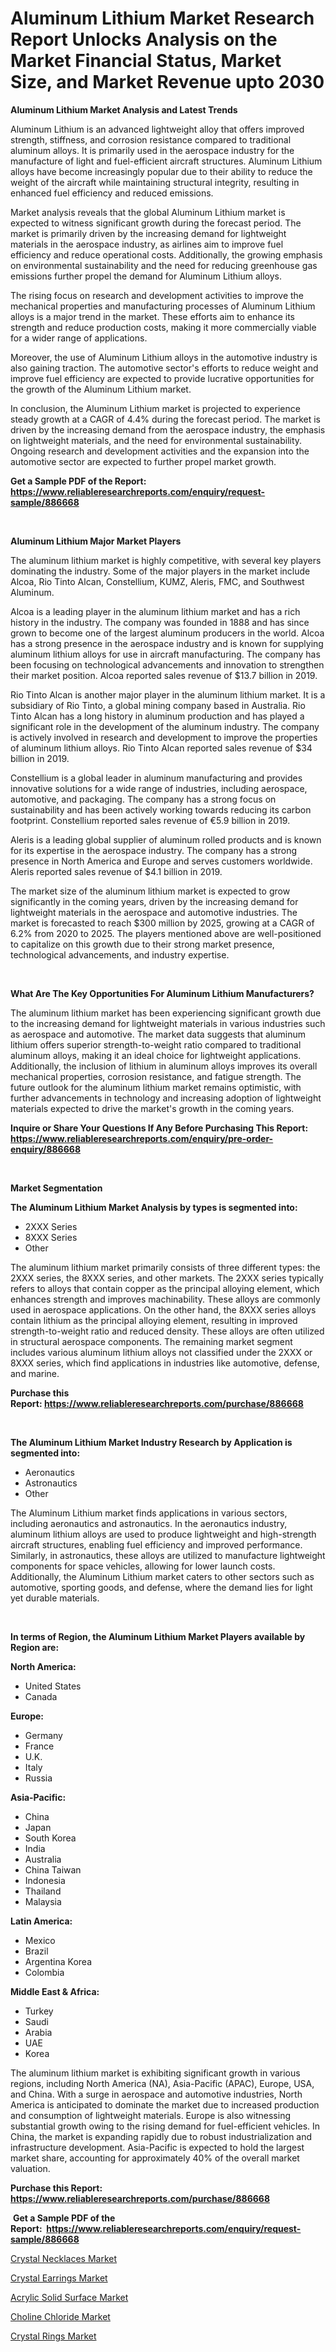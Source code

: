 <p><h1>Aluminum Lithium Market Research Report Unlocks Analysis on the Market Financial Status, Market Size, and Market Revenue upto 2030</h1></p><p><strong>Aluminum Lithium Market Analysis and Latest Trends</strong></p>
<p><p>Aluminum Lithium is an advanced lightweight alloy that offers improved strength, stiffness, and corrosion resistance compared to traditional aluminum alloys. It is primarily used in the aerospace industry for the manufacture of light and fuel-efficient aircraft structures. Aluminum Lithium alloys have become increasingly popular due to their ability to reduce the weight of the aircraft while maintaining structural integrity, resulting in enhanced fuel efficiency and reduced emissions.</p><p>Market analysis reveals that the global Aluminum Lithium market is expected to witness significant growth during the forecast period. The market is primarily driven by the increasing demand for lightweight materials in the aerospace industry, as airlines aim to improve fuel efficiency and reduce operational costs. Additionally, the growing emphasis on environmental sustainability and the need for reducing greenhouse gas emissions further propel the demand for Aluminum Lithium alloys.</p><p>The rising focus on research and development activities to improve the mechanical properties and manufacturing processes of Aluminum Lithium alloys is a major trend in the market. These efforts aim to enhance its strength and reduce production costs, making it more commercially viable for a wider range of applications.</p><p>Moreover, the use of Aluminum Lithium alloys in the automotive industry is also gaining traction. The automotive sector's efforts to reduce weight and improve fuel efficiency are expected to provide lucrative opportunities for the growth of the Aluminum Lithium market.</p><p>In conclusion, the Aluminum Lithium market is projected to experience steady growth at a CAGR of 4.4% during the forecast period. The market is driven by the increasing demand from the aerospace industry, the emphasis on lightweight materials, and the need for environmental sustainability. Ongoing research and development activities and the expansion into the automotive sector are expected to further propel market growth.</p></p>
<p><strong>Get a Sample PDF of the Report:&nbsp; <a href="https://www.reliableresearchreports.com/enquiry/request-sample/886668">https://www.reliableresearchreports.com/enquiry/request-sample/886668</a></strong></p>
<p>&nbsp;</p>
<p><strong>Aluminum Lithium Major Market Players</strong></p>
<p><p>The aluminum lithium market is highly competitive, with several key players dominating the industry. Some of the major players in the market include Alcoa, Rio Tinto Alcan, Constellium, KUMZ, Aleris, FMC, and Southwest Aluminum.</p><p>Alcoa is a leading player in the aluminum lithium market and has a rich history in the industry. The company was founded in 1888 and has since grown to become one of the largest aluminum producers in the world. Alcoa has a strong presence in the aerospace industry and is known for supplying aluminum lithium alloys for use in aircraft manufacturing. The company has been focusing on technological advancements and innovation to strengthen their market position. Alcoa reported sales revenue of $13.7 billion in 2019.</p><p>Rio Tinto Alcan is another major player in the aluminum lithium market. It is a subsidiary of Rio Tinto, a global mining company based in Australia. Rio Tinto Alcan has a long history in aluminum production and has played a significant role in the development of the aluminum industry. The company is actively involved in research and development to improve the properties of aluminum lithium alloys. Rio Tinto Alcan reported sales revenue of $34 billion in 2019.</p><p>Constellium is a global leader in aluminum manufacturing and provides innovative solutions for a wide range of industries, including aerospace, automotive, and packaging. The company has a strong focus on sustainability and has been actively working towards reducing its carbon footprint. Constellium reported sales revenue of €5.9 billion in 2019.</p><p>Aleris is a leading global supplier of aluminum rolled products and is known for its expertise in the aerospace industry. The company has a strong presence in North America and Europe and serves customers worldwide. Aleris reported sales revenue of $4.1 billion in 2019.</p><p>The market size of the aluminum lithium market is expected to grow significantly in the coming years, driven by the increasing demand for lightweight materials in the aerospace and automotive industries. The market is forecasted to reach $300 million by 2025, growing at a CAGR of 6.2% from 2020 to 2025. The players mentioned above are well-positioned to capitalize on this growth due to their strong market presence, technological advancements, and industry expertise.</p></p>
<p>&nbsp;</p>
<p><strong>What Are The Key Opportunities For Aluminum Lithium Manufacturers?</strong></p>
<p><p>The aluminum lithium market has been experiencing significant growth due to the increasing demand for lightweight materials in various industries such as aerospace and automotive. The market data suggests that aluminum lithium offers superior strength-to-weight ratio compared to traditional aluminum alloys, making it an ideal choice for lightweight applications. Additionally, the inclusion of lithium in aluminum alloys improves its overall mechanical properties, corrosion resistance, and fatigue strength. The future outlook for the aluminum lithium market remains optimistic, with further advancements in technology and increasing adoption of lightweight materials expected to drive the market's growth in the coming years.</p></p>
<p><strong>Inquire or Share Your Questions If Any Before Purchasing This Report: <a href="https://www.reliableresearchreports.com/enquiry/pre-order-enquiry/886668">https://www.reliableresearchreports.com/enquiry/pre-order-enquiry/886668</a></strong></p>
<p>&nbsp;</p>
<p><strong>Market Segmentation</strong></p>
<p><strong>The Aluminum Lithium Market Analysis by types is segmented into:</strong></p>
<p><ul><li>2XXX Series</li><li>8XXX Series</li><li>Other</li></ul></p>
<p><p>The aluminum lithium market primarily consists of three different types: the 2XXX series, the 8XXX series, and other markets. The 2XXX series typically refers to alloys that contain copper as the principal alloying element, which enhances strength and improves machinability. These alloys are commonly used in aerospace applications. On the other hand, the 8XXX series alloys contain lithium as the principal alloying element, resulting in improved strength-to-weight ratio and reduced density. These alloys are often utilized in structural aerospace components. The remaining market segment includes various aluminum lithium alloys not classified under the 2XXX or 8XXX series, which find applications in industries like automotive, defense, and marine.</p></p>
<p><strong>Purchase this Report:&nbsp;<a href="https://www.reliableresearchreports.com/purchase/886668">https://www.reliableresearchreports.com/purchase/886668</a></strong></p>
<p>&nbsp;</p>
<p><strong>The Aluminum Lithium Market Industry Research by Application is segmented into:</strong></p>
<p><ul><li>Aeronautics</li><li>Astronautics</li><li>Other</li></ul></p>
<p><p>The Aluminum Lithium market finds applications in various sectors, including aeronautics and astronautics. In the aeronautics industry, aluminum lithium alloys are used to produce lightweight and high-strength aircraft structures, enabling fuel efficiency and improved performance. Similarly, in astronautics, these alloys are utilized to manufacture lightweight components for space vehicles, allowing for lower launch costs. Additionally, the Aluminum Lithium market caters to other sectors such as automotive, sporting goods, and defense, where the demand lies for light yet durable materials.</p></p>
<p>&nbsp;</p>
<p><strong>In terms of Region, the Aluminum Lithium Market Players available by Region are:</strong></p>
<p>
    <p> <strong> North America: </strong>
        <ul>
            <li>United States</li>
            <li>Canada</li>
        </ul>
        </p> 
    <p> <strong> Europe: </strong>
        <ul>
            <li>Germany</li>
            <li>France</li>
            <li>U.K.</li>
            <li>Italy</li>
            <li>Russia</li>
        </ul>
        </p> 
    <p> <strong> Asia-Pacific: </strong>
        <ul>
            <li>China</li>
            <li>Japan</li>
            <li>South Korea</li>
            <li>India</li>
            <li>Australia</li>
            <li>China Taiwan</li>
            <li>Indonesia</li>
            <li>Thailand</li>
            <li>Malaysia</li>
        </ul>
        </p> 
    <p> <strong> Latin America: </strong>
        <ul>
            <li>Mexico</li>
            <li>Brazil</li>
            <li>Argentina Korea</li>
            <li>Colombia</li>
        </ul>
        </p> 
    <p> <strong> Middle East & Africa: </strong>
        <ul>
            <li>Turkey</li>
            <li>Saudi</li>
            <li>Arabia</li>
            <li>UAE</li>
            <li>Korea</li>
        </ul>
    </p>
    </p>
<p><p>The aluminum lithium market is exhibiting significant growth in various regions, including North America (NA), Asia-Pacific (APAC), Europe, USA, and China. With a surge in aerospace and automotive industries, North America is anticipated to dominate the market due to increased production and consumption of lightweight materials. Europe is also witnessing substantial growth owing to the rising demand for fuel-efficient vehicles. In China, the market is expanding rapidly due to robust industrialization and infrastructure development. Asia-Pacific is expected to hold the largest market share, accounting for approximately 40% of the overall market valuation.</p></p>
<p><strong>Purchase this Report: <a href="https://www.reliableresearchreports.com/purchase/886668">https://www.reliableresearchreports.com/purchase/886668</a></strong></p>
<p>&nbsp;<strong>Get a Sample PDF of the Report:&nbsp;&nbsp;<a href="https://www.reliableresearchreports.com/enquiry/request-sample/886668">https://www.reliableresearchreports.com/enquiry/request-sample/886668</a></strong></p>
<p><strong></strong></p>
<p><p><a href="https://medium.com/@marcoslemke2023/crystal-necklaces-market-share-evolution-and-market-growth-trends-2023-2030-882da25624c0">Crystal Necklaces Market</a></p><p><a href="https://medium.com/@daishawolff/crystal-earrings-market-report-reveals-the-latest-trends-and-growth-opportunities-of-this-market-f0538ac99fa6">Crystal Earrings Market</a></p><p><a href="https://github.com/melchekhinf/Market-Research-Report-List-1/blob/main/acrylic-solid-surface-market.md">Acrylic Solid Surface Market</a></p><p><a href="https://github.com/sndrkn/Market-Research-Report-List-1/blob/main/choline-chloride-market.md">Choline Chloride Market</a></p><p><a href="https://medium.com/@wilmaheaney/crystal-rings-market-trends-and-market-analysis-forecasted-for-period-2023-2030-f759525ab5db">Crystal Rings Market</a></p></p>